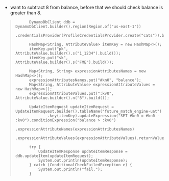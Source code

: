 - want to subtract 8 from balance, before that we should check balance is greater than 8.
>```
>       DynamoDbClient ddb = DynamoDbClient.builder().region(Region.of("us-east-1"))
>				.credentialsProvider(ProfileCredentialsProvider.create("cats")).build();
>
>		HashMap<String, AttributeValue> itemKey = new HashMap<>();
>		itemKey.put("pk", AttributeValue.builder().s("1_1234").build());
>		itemKey.put("sk", AttributeValue.builder().s("FME").build());
>
>		Map<String, String> expressionAttributesNames = new HashMap<>();
>		expressionAttributesNames.put("#kn0", "balance");
>		Map<String, AttributeValue> expressionAttributeValues = new HashMap<>();
>		expressionAttributeValues.put(":kv0", AttributeValue.builder().n("8").build());
>
>		UpdateItemRequest updateItemRequest = UpdateItemRequest.builder().tableName("future_match_engine-uat")
>				.key(itemKey).updateExpression("SET #kn0 = #kn0 - :kv0").conditionExpression("balance > :kv0")
>				.expressionAttributeNames(expressionAttributesNames)
>				.expressionAttributeValues(expressionAttributeValues).returnValues(ReturnValue.UPDATED_NEW).build();
>
>		try {
>			UpdateItemResponse updateItemResponse = ddb.updateItem(updateItemRequest);
>			System.out.println(updateItemResponse);
>		} catch (ConditionalCheckFailedException e) {
>			System.out.println("fail.");
>		}
>```